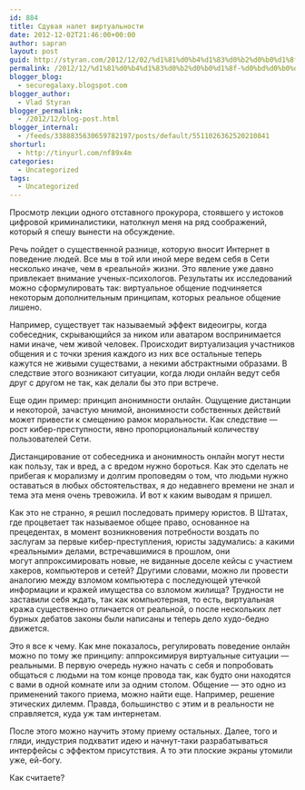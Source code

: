 ```yaml
---
id: 884
title: Сдувая налет виртуальности
date: 2012-12-02T21:46:00+00:00
author: sapran
layout: post
guid: http://styran.com/2012/12/02/%d1%81%d0%b4%d1%83%d0%b2%d0%b0%d1%8f-%d0%bd%d0%b0%d0%bb%d0%b5%d1%82-%d0%b2%d0%b8%d1%80%d1%82%d1%83%d0%b0%d0%bb%d1%8c%d0%bd%d0%be%d1%81%d1%82%d0%b8/
permalink: /2012/12/%d1%81%d0%b4%d1%83%d0%b2%d0%b0%d1%8f-%d0%bd%d0%b0%d0%bb%d0%b5%d1%82-%d0%b2%d0%b8%d1%80%d1%82%d1%83%d0%b0%d0%bb%d1%8c%d0%bd%d0%be%d1%81%d1%82%d0%b8/
blogger_blog:
  - securegalaxy.blogspot.com
blogger_author:
  - Vlad Styran
blogger_permalink:
  - /2012/12/blog-post.html
blogger_internal:
  - /feeds/3388835630659782197/posts/default/5511026362520210841
shorturl:
  - http://tinyurl.com/nf89x4m
categories:
  - Uncategorized
tags:
  - Uncategorized
---
```

<p dir=ltr>&#1055;&#1088;&#1086;&#1089;&#1084;&#1086;&#1090;&#1088; &#1083;&#1077;&#1082;&#1094;&#1080;&#1080; &#1086;&#1076;&#1085;&#1086;&#1075;&#1086; &#1086;&#1090;&#1089;&#1090;&#1072;&#1074;&#1085;&#1086;&#1075;&#1086; &#1087;&#1088;&#1086;&#1082;&#1091;&#1088;&#1086;&#1088;&#1072;, &#1089;&#1090;&#1086;&#1103;&#1074;&#1096;&#1077;&#1075;&#1086; &#1091; &#1080;&#1089;&#1090;&#1086;&#1082;&#1086;&#1074; &#1094;&#1080;&#1092;&#1088;&#1086;&#1074;&#1086;&#1081; &#1082;&#1088;&#1080;&#1084;&#1080;&#1085;&#1072;&#1083;&#1080;&#1089;&#1090;&#1080;&#1082;&#1080;, &#1085;&#1072;&#1090;&#1086;&#1083;&#1082;&#1085;&#1091;&#1083; &#1084;&#1077;&#1085;&#1103; &#1085;&#1072; &#1088;&#1103;&#1076; &#1089;&#1086;&#1086;&#1073;&#1088;&#1072;&#1078;&#1077;&#1085;&#1080;&#1081;, &#1082;&#1086;&#1090;&#1086;&#1088;&#1099;&#1081; &#1103; &#1089;&#1087;&#1077;&#1096;&#1091; &#1074;&#1099;&#1085;&#1077;&#1089;&#1090;&#1080; &#1085;&#1072; &#1086;&#1073;&#1089;&#1091;&#1078;&#1076;&#1077;&#1085;&#1080;&#1077;.</p> <p dir=ltr>&#1056;&#1077;&#1095;&#1100; &#1087;&#1086;&#1081;&#1076;&#1077;&#1090; &#1086; &#1089;&#1091;&#1097;&#1077;&#1089;&#1090;&#1074;&#1077;&#1085;&#1085;&#1086;&#1081; &#1088;&#1072;&#1079;&#1085;&#1080;&#1094;&#1077;, &#1082;&#1086;&#1090;&#1086;&#1088;&#1091;&#1102; &#1074;&#1085;&#1086;&#1089;&#1080;&#1090; &#1048;&#1085;&#1090;&#1077;&#1088;&#1085;&#1077;&#1090; &#1074; &#1087;&#1086;&#1074;&#1077;&#1076;&#1077;&#1085;&#1080;&#1077; &#1083;&#1102;&#1076;&#1077;&#1081;. &#1042;&#1089;&#1077; &#1084;&#1099; &#1074; &#1090;&#1086;&#1081; &#1080;&#1083;&#1080; &#1080;&#1085;&#1086;&#1081; &#1084;&#1077;&#1088;&#1077; &#1074;&#1077;&#1076;&#1077;&#1084; &#1089;&#1077;&#1073;&#1103; &#1074; &#1057;&#1077;&#1090;&#1080; &#1085;&#1077;&#1089;&#1082;&#1086;&#1083;&#1100;&#1082;&#1086; &#1080;&#1085;&#1072;&#1095;&#1077;, &#1095;&#1077;&#1084; &#1074; &#171;&#1088;&#1077;&#1072;&#1083;&#1100;&#1085;&#1086;&#1081;&#187; &#1078;&#1080;&#1079;&#1085;&#1080;. &#1069;&#1090;&#1086; &#1103;&#1074;&#1083;&#1077;&#1085;&#1080;&#1077; &#1091;&#1078;&#1077; &#1076;&#1072;&#1074;&#1085;&#1086; &#1087;&#1088;&#1080;&#1074;&#1083;&#1077;&#1082;&#1072;&#1077;&#1090; &#1074;&#1085;&#1080;&#1084;&#1072;&#1085;&#1080;&#1077; &#1091;&#1095;&#1077;&#1085;&#1099;&#1093;-&#1087;&#1089;&#1080;&#1093;&#1086;&#1083;&#1086;&#1075;&#1086;&#1074;. &#1056;&#1077;&#1079;&#1091;&#1083;&#1100;&#1090;&#1072;&#1090;&#1099; &#1080;&#1093; &#1080;&#1089;&#1089;&#1083;&#1077;&#1076;&#1086;&#1074;&#1072;&#1085;&#1080;&#1081; &#1084;&#1086;&#1078;&#1085;&#1086; &#1089;&#1092;&#1086;&#1088;&#1084;&#1091;&#1083;&#1080;&#1088;&#1086;&#1074;&#1072;&#1090;&#1100; &#1090;&#1072;&#1082;: &#1074;&#1080;&#1088;&#1090;&#1091;&#1072;&#1083;&#1100;&#1085;&#1086;&#1077; &#1086;&#1073;&#1097;&#1077;&#1085;&#1080;&#1077; &#1087;&#1086;&#1076;&#1095;&#1080;&#1085;&#1103;&#1077;&#1090;&#1089;&#1103; &#1085;&#1077;&#1082;&#1086;&#1090;&#1086;&#1088;&#1099;&#1084;&#160;&#1076;&#1086;&#1087;&#1086;&#1083;&#1085;&#1080;&#1090;&#1077;&#1083;&#1100;&#1085;&#1099;&#1084;&#160;&#1087;&#1088;&#1080;&#1085;&#1094;&#1080;&#1087;&#1072;&#1084;, &#1082;&#1086;&#1090;&#1086;&#1088;&#1099;&#1093; &#1088;&#1077;&#1072;&#1083;&#1100;&#1085;&#1086;&#1077; &#1086;&#1073;&#1097;&#1077;&#1085;&#1080;&#1077; &#1083;&#1080;&#1096;&#1077;&#1085;&#1086;.</p> <p dir=ltr>&#1053;&#1072;&#1087;&#1088;&#1080;&#1084;&#1077;&#1088;, &#1089;&#1091;&#1097;&#1077;&#1089;&#1090;&#1074;&#1091;&#1077;&#1090; &#1090;&#1072;&#1082; &#1085;&#1072;&#1079;&#1099;&#1074;&#1072;&#1077;&#1084;&#1099;&#1081; &#1101;&#1092;&#1092;&#1077;&#1082;&#1090; &#1074;&#1080;&#1076;&#1077;&#1086;&#1080;&#1075;&#1088;&#1099;, &#1082;&#1086;&#1075;&#1076;&#1072; &#1089;&#1086;&#1073;&#1077;&#1089;&#1077;&#1076;&#1085;&#1080;&#1082;, &#1089;&#1082;&#1088;&#1099;&#1074;&#1072;&#1102;&#1097;&#1080;&#1081;&#1089;&#1103; &#1079;&#1072; &#1085;&#1080;&#1082;&#1086;&#1084; &#1080;&#1083;&#1080; &#1072;&#1074;&#1072;&#1090;&#1072;&#1088;&#1086;&#1084; &#1074;&#1086;&#1089;&#1087;&#1088;&#1080;&#1085;&#1080;&#1084;&#1072;&#1077;&#1090;&#1089;&#1103; &#1085;&#1072;&#1084;&#1080; &#1080;&#1085;&#1072;&#1095;&#1077;, &#1095;&#1077;&#1084; &#1078;&#1080;&#1074;&#1086;&#1081; &#1095;&#1077;&#1083;&#1086;&#1074;&#1077;&#1082;. &#1055;&#1088;&#1086;&#1080;&#1089;&#1093;&#1086;&#1076;&#1080;&#1090; &#1074;&#1080;&#1088;&#1090;&#1091;&#1072;&#1083;&#1080;&#1079;&#1072;&#1094;&#1080;&#1103; &#1091;&#1095;&#1072;&#1089;&#1090;&#1085;&#1080;&#1082;&#1086;&#1074; &#1086;&#1073;&#1097;&#1077;&#1085;&#1080;&#1103; &#1080; &#1089; &#1090;&#1086;&#1095;&#1082;&#1080; &#1079;&#1088;&#1077;&#1085;&#1080;&#1103; &#1082;&#1072;&#1078;&#1076;&#1086;&#1075;&#1086; &#1080;&#1079; &#1085;&#1080;&#1093; &#1074;&#1089;&#1077; &#1086;&#1089;&#1090;&#1072;&#1083;&#1100;&#1085;&#1099;&#1077; &#1090;&#1077;&#1087;&#1077;&#1088;&#1100; &#1082;&#1072;&#1078;&#1091;&#1090;&#1089;&#1103; &#1085;&#1077; &#1078;&#1080;&#1074;&#1099;&#1084;&#1080; &#1089;&#1091;&#1097;&#1077;&#1089;&#1090;&#1074;&#1072;&#1084;&#1080;, &#1072; &#1085;&#1077;&#1082;&#1080;&#1084;&#1080; &#1072;&#1073;&#1089;&#1090;&#1088;&#1072;&#1082;&#1090;&#1085;&#1099;&#1084;&#1080; &#1086;&#1073;&#1088;&#1072;&#1079;&#1072;&#1084;&#1080;. &#1042; &#1089;&#1083;&#1077;&#1076;&#1089;&#1090;&#1074;&#1080;&#1077; &#1101;&#1090;&#1086;&#1075;&#1086; &#1074;&#1086;&#1079;&#1085;&#1080;&#1082;&#1072;&#1102;&#1090; &#1089;&#1080;&#1090;&#1091;&#1072;&#1094;&#1080;&#1080;, &#1082;&#1086;&#1075;&#1076;&#1072; &#1083;&#1102;&#1076;&#1080; &#1086;&#1085;&#1083;&#1072;&#1081;&#1085; &#1074;&#1077;&#1076;&#1091;&#1090; &#1089;&#1077;&#1073;&#1103; &#1076;&#1088;&#1091;&#1075; &#1089; &#1076;&#1088;&#1091;&#1075;&#1086;&#1084; &#1085;&#1077; &#1090;&#1072;&#1082;, &#1082;&#1072;&#1082; &#1076;&#1077;&#1083;&#1072;&#1083;&#1080; &#1073;&#1099; &#1101;&#1090;&#1086; &#1087;&#1088;&#1080; &#1074;&#1089;&#1090;&#1088;&#1077;&#1095;&#1077;.</p> <p dir=ltr>&#1045;&#1097;&#1077; &#1086;&#1076;&#1080;&#1085; &#1087;&#1088;&#1080;&#1084;&#1077;&#1088;: &#1087;&#1088;&#1080;&#1085;&#1094;&#1080;&#1087; &#1072;&#1085;&#1086;&#1085;&#1080;&#1084;&#1085;&#1086;&#1089;&#1090;&#1080; &#1086;&#1085;&#1083;&#1072;&#1081;&#1085;. &#1054;&#1097;&#1091;&#1097;&#1077;&#1085;&#1080;&#1077; &#1076;&#1080;&#1089;&#1090;&#1072;&#1085;&#1094;&#1080;&#1080; &#1080; &#1085;&#1077;&#1082;&#1086;&#1090;&#1086;&#1088;&#1086;&#1081;, &#1079;&#1072;&#1095;&#1072;&#1089;&#1090;&#1091;&#1102; &#1084;&#1085;&#1080;&#1084;&#1086;&#1081;, &#1072;&#1085;&#1086;&#1085;&#1080;&#1084;&#1085;&#1086;&#1089;&#1090;&#1080; &#1089;&#1086;&#1073;&#1089;&#1090;&#1074;&#1077;&#1085;&#1085;&#1099;&#1093; &#1076;&#1077;&#1081;&#1089;&#1090;&#1074;&#1080;&#1081; &#1084;&#1086;&#1078;&#1077;&#1090; &#1087;&#1088;&#1080;&#1074;&#1077;&#1089;&#1090;&#1080; &#1082; &#1089;&#1084;&#1077;&#1097;&#1077;&#1085;&#1080;&#1102; &#1088;&#1072;&#1084;&#1086;&#1082; &#1084;&#1086;&#1088;&#1072;&#1083;&#1100;&#1085;&#1086;&#1089;&#1090;&#1080;. &#1050;&#1072;&#1082; &#1089;&#1083;&#1077;&#1076;&#1089;&#1090;&#1074;&#1080;&#1077; &#8212; &#1088;&#1086;&#1089;&#1090; &#1082;&#1080;&#1073;&#1077;&#1088;-&#1087;&#1088;&#1077;&#1089;&#1090;&#1091;&#1087;&#1085;&#1086;&#1089;&#1090;&#1080;, &#1103;&#1074;&#1085;&#1086; &#1087;&#1088;&#1086;&#1087;&#1086;&#1088;&#1094;&#1080;&#1086;&#1085;&#1072;&#1083;&#1100;&#1085;&#1099;&#1081; &#1082;&#1086;&#1083;&#1080;&#1095;&#1077;&#1089;&#1090;&#1074;&#1091; &#1087;&#1086;&#1083;&#1100;&#1079;&#1086;&#1074;&#1072;&#1090;&#1077;&#1083;&#1077;&#1081; &#1057;&#1077;&#1090;&#1080;.</p> <p dir=ltr>&#1044;&#1080;&#1089;&#1090;&#1072;&#1085;&#1094;&#1080;&#1088;&#1086;&#1074;&#1072;&#1085;&#1080;&#1077; &#1086;&#1090; &#1089;&#1086;&#1073;&#1077;&#1089;&#1077;&#1076;&#1085;&#1080;&#1082;&#1072; &#1080; &#1072;&#1085;&#1086;&#1085;&#1080;&#1084;&#1085;&#1086;&#1089;&#1090;&#1100; &#1086;&#1085;&#1083;&#1072;&#1081;&#1085; &#1084;&#1086;&#1075;&#1091;&#1090; &#1085;&#1077;&#1089;&#1090;&#1080; &#1082;&#1072;&#1082; &#1087;&#1086;&#1083;&#1100;&#1079;&#1091;, &#1090;&#1072;&#1082; &#1080; &#1074;&#1088;&#1077;&#1076;, &#1072; &#1089; &#1074;&#1088;&#1077;&#1076;&#1086;&#1084; &#1085;&#1091;&#1078;&#1085;&#1086; &#1073;&#1086;&#1088;&#1086;&#1090;&#1100;&#1089;&#1103;. &#1050;&#1072;&#1082; &#1101;&#1090;&#1086; &#1089;&#1076;&#1077;&#1083;&#1072;&#1090;&#1100; &#1085;&#1077; &#1087;&#1088;&#1080;&#1073;&#1077;&#1075;&#1072;&#1103; &#1082; &#1084;&#1086;&#1088;&#1072;&#1083;&#1080;&#1079;&#1084;&#1091; &#1080; &#1076;&#1086;&#1083;&#1075;&#1080;&#1084; &#1087;&#1088;&#1086;&#1087;&#1086;&#1074;&#1077;&#1076;&#1103;&#1084; &#1086; &#1090;&#1086;&#1084;, &#1095;&#1090;&#1086; &#1083;&#1102;&#1076;&#1100;&#1084;&#1080; &#1085;&#1091;&#1078;&#1085;&#1086; &#1086;&#1089;&#1090;&#1072;&#1074;&#1072;&#1090;&#1100;&#1089;&#1103; &#1074; &#1083;&#1102;&#1073;&#1099;&#1093; &#1086;&#1073;&#1089;&#1090;&#1086;&#1103;&#1090;&#1077;&#1083;&#1100;&#1089;&#1090;&#1074;&#1072;&#1093;, &#1103; &#1076;&#1086; &#1085;&#1077;&#1076;&#1072;&#1074;&#1085;&#1077;&#1075;&#1086; &#1074;&#1088;&#1077;&#1084;&#1077;&#1085;&#1080; &#1085;&#1077; &#1079;&#1085;&#1072;&#1083; &#1080; &#1090;&#1077;&#1084;&#1072; &#1101;&#1090;&#1072; &#1084;&#1077;&#1085;&#1103; &#1086;&#1095;&#1077;&#1085;&#1100; &#1090;&#1088;&#1077;&#1074;&#1086;&#1078;&#1080;&#1083;&#1072;. &#1048; &#1074;&#1086;&#1090; &#1082; &#1082;&#1072;&#1082;&#1080;&#1084; &#1074;&#1099;&#1074;&#1086;&#1076;&#1072;&#1084; &#1103; &#1087;&#1088;&#1080;&#1096;&#1077;&#1083;.</p> <p dir=ltr>&#1050;&#1072;&#1082; &#1101;&#1090;&#1086; &#1085;&#1077; &#1089;&#1090;&#1088;&#1072;&#1085;&#1085;&#1086;, &#1103; &#1088;&#1077;&#1096;&#1080;&#1083; &#1087;&#1086;&#1089;&#1083;&#1077;&#1076;&#1086;&#1074;&#1072;&#1090;&#1100; &#1087;&#1088;&#1080;&#1084;&#1077;&#1088;&#1091; &#1102;&#1088;&#1080;&#1089;&#1090;&#1086;&#1074;. &#1042; &#1064;&#1090;&#1072;&#1090;&#1072;&#1093;, &#1075;&#1076;&#1077; &#1087;&#1088;&#1086;&#1094;&#1074;&#1077;&#1090;&#1072;&#1077;&#1090; &#1090;&#1072;&#1082; &#1085;&#1072;&#1079;&#1099;&#1074;&#1072;&#1077;&#1084;&#1086;&#1077; &#1086;&#1073;&#1097;&#1077;&#1077; &#1087;&#1088;&#1072;&#1074;&#1086;, &#1086;&#1089;&#1085;&#1086;&#1074;&#1072;&#1085;&#1085;&#1086;&#1077; &#1085;&#1072; &#1087;&#1088;&#1077;&#1094;&#1077;&#1076;&#1077;&#1085;&#1090;&#1072;&#1093;, &#1074; &#1084;&#1086;&#1084;&#1077;&#1085;&#1090; &#1074;&#1086;&#1079;&#1085;&#1080;&#1082;&#1085;&#1086;&#1074;&#1077;&#1085;&#1080;&#1103; &#1087;&#1086;&#1090;&#1088;&#1077;&#1073;&#1085;&#1086;&#1089;&#1090;&#1080; &#1074;&#1086;&#1079;&#1076;&#1072;&#1090;&#1100; &#1087;&#1086; &#1079;&#1072;&#1089;&#1083;&#1091;&#1075;&#1072;&#1084; &#1079;&#1072; &#1087;&#1077;&#1088;&#1074;&#1099;&#1077; &#1082;&#1080;&#1073;&#1077;&#1088;-&#1087;&#1088;&#1077;&#1089;&#1090;&#1091;&#1087;&#1083;&#1077;&#1085;&#1080;&#1103;, &#1102;&#1088;&#1080;&#1089;&#1090;&#1099; &#1079;&#1072;&#1076;&#1091;&#1084;&#1072;&#1083;&#1080;&#1089;&#1100;: &#1072; &#1082;&#1072;&#1082;&#1080;&#1084;&#1080; &#171;&#1088;&#1077;&#1072;&#1083;&#1100;&#1085;&#1099;&#1084;&#1080;&#187; &#1076;&#1077;&#1083;&#1072;&#1084;&#1080;, &#1074;&#1089;&#1090;&#1088;&#1077;&#1095;&#1072;&#1074;&#1096;&#1080;&#1084;&#1080;&#1089;&#1103; &#1074; &#1087;&#1088;&#1086;&#1096;&#1083;&#1086;&#1084;, &#1086;&#1085;&#1080; &#1084;&#1086;&#1075;&#1091;&#1090;&#160;&#1072;&#1087;&#1087;&#1088;&#1086;&#1082;&#1089;&#1080;&#1084;&#1080;&#1088;&#1086;&#1074;&#1072;&#1090;&#1100;&#160;&#1085;&#1086;&#1074;&#1099;&#1077;, &#1085;&#1077; &#1074;&#1080;&#1076;&#1072;&#1085;&#1085;&#1099;&#1077; &#1076;&#1086;&#1089;&#1077;&#1083;&#1077; &#1082;&#1077;&#1081;&#1089;&#1099; &#1089; &#1091;&#1095;&#1072;&#1089;&#1090;&#1080;&#1077;&#1084; &#1093;&#1072;&#1082;&#1077;&#1088;&#1086;&#1074;,&#160;&#1082;&#1086;&#1084;&#1087;&#1100;&#1102;&#1090;&#1077;&#1088;&#1086;&#1074;&#160;&#1080; &#1089;&#1077;&#1090;&#1077;&#1081;? &#1044;&#1088;&#1091;&#1075;&#1080;&#1084;&#1080; &#1089;&#1083;&#1086;&#1074;&#1072;&#1084;&#1080;, &#1084;&#1086;&#1078;&#1085;&#1086; &#1083;&#1080; &#1087;&#1088;&#1086;&#1074;&#1077;&#1089;&#1090;&#1080; &#1072;&#1085;&#1072;&#1083;&#1086;&#1075;&#1080;&#1102; &#1084;&#1077;&#1078;&#1076;&#1091; &#1074;&#1079;&#1083;&#1086;&#1084;&#1086;&#1084;&#160;&#1082;&#1086;&#1084;&#1087;&#1100;&#1102;&#1090;&#1077;&#1088;&#1072;&#160;&#1089; &#1087;&#1086;&#1089;&#1083;&#1077;&#1076;&#1091;&#1102;&#1097;&#1077;&#1081; &#1091;&#1090;&#1077;&#1095;&#1082;&#1086;&#1081; &#1080;&#1085;&#1092;&#1086;&#1088;&#1084;&#1072;&#1094;&#1080;&#1080; &#1080; &#1082;&#1088;&#1072;&#1078;&#1077;&#1081; &#1080;&#1084;&#1091;&#1097;&#1077;&#1089;&#1090;&#1074;&#1072; &#1089;&#1086; &#1074;&#1079;&#1083;&#1086;&#1084;&#1086;&#1084; &#1078;&#1080;&#1083;&#1080;&#1097;&#1072;? &#1058;&#1088;&#1091;&#1076;&#1085;&#1086;&#1089;&#1090;&#1080; &#1085;&#1077; &#1079;&#1072;&#1089;&#1090;&#1072;&#1074;&#1080;&#1083;&#1080; &#1089;&#1077;&#1073;&#1103; &#1078;&#1076;&#1072;&#1090;&#1100;, &#1090;&#1072;&#1082; &#1082;&#1072;&#1082; &#1082;&#1086;&#1084;&#1087;&#1100;&#1102;&#1090;&#1077;&#1088;&#1085;&#1072;&#1103;, &#1090;&#1086; &#1077;&#1089;&#1090;&#1100;, &#1074;&#1080;&#1088;&#1090;&#1091;&#1072;&#1083;&#1100;&#1085;&#1072;&#1103; &#1082;&#1088;&#1072;&#1078;&#1072; &#1089;&#1091;&#1097;&#1077;&#1089;&#1090;&#1074;&#1077;&#1085;&#1085;&#1086; &#1086;&#1090;&#1083;&#1080;&#1095;&#1072;&#1077;&#1090;&#1089;&#1103; &#1086;&#1090; &#1088;&#1077;&#1072;&#1083;&#1100;&#1085;&#1086;&#1081;, &#1086; &#1087;&#1086;&#1089;&#1083;&#1077; &#1085;&#1077;&#1089;&#1082;&#1086;&#1083;&#1100;&#1082;&#1080;&#1093; &#1083;&#1077;&#1090; &#1073;&#1091;&#1088;&#1085;&#1099;&#1093; &#1076;&#1077;&#1073;&#1072;&#1090;&#1086;&#1074; &#1079;&#1072;&#1082;&#1086;&#1085;&#1099; &#1073;&#1099;&#1083;&#1080; &#1085;&#1072;&#1087;&#1080;&#1089;&#1072;&#1085;&#1099; &#1080; &#1090;&#1077;&#1087;&#1077;&#1088;&#1100; &#1076;&#1077;&#1083;&#1086; &#1093;&#1091;&#1076;&#1086;-&#1073;&#1077;&#1076;&#1085;&#1086; &#1076;&#1074;&#1080;&#1078;&#1077;&#1090;&#1089;&#1103;.</p> <p dir=ltr>&#1069;&#1090;&#1086; &#1103; &#1074;&#1089;&#1077; &#1082; &#1095;&#1077;&#1084;&#1091;. &#1050;&#1072;&#1082; &#1084;&#1085;&#1077; &#1087;&#1086;&#1082;&#1072;&#1079;&#1072;&#1083;&#1086;&#1089;&#1100;, &#1088;&#1077;&#1075;&#1091;&#1083;&#1080;&#1088;&#1086;&#1074;&#1072;&#1090;&#1100; &#1087;&#1086;&#1074;&#1077;&#1076;&#1077;&#1085;&#1080;&#1077; &#1086;&#1085;&#1083;&#1072;&#1081;&#1085; &#1084;&#1086;&#1078;&#1085;&#1086; &#1087;&#1086; &#1090;&#1086;&#1084;&#1091; &#1078;&#1077; &#1087;&#1088;&#1080;&#1085;&#1094;&#1080;&#1087;&#1091;: &#1072;&#1087;&#1087;&#1088;&#1086;&#1082;&#1089;&#1080;&#1084;&#1080;&#1088;&#1091;&#1103; &#1074;&#1080;&#1088;&#1090;&#1091;&#1072;&#1083;&#1100;&#1085;&#1099;&#1077; &#1089;&#1080;&#1090;&#1091;&#1072;&#1094;&#1080;&#1080; &#8212; &#1088;&#1077;&#1072;&#1083;&#1100;&#1085;&#1099;&#1084;&#1080;. &#1042; &#1087;&#1077;&#1088;&#1074;&#1091;&#1102; &#1086;&#1095;&#1077;&#1088;&#1077;&#1076;&#1100; &#1085;&#1091;&#1078;&#1085;&#1086; &#1085;&#1072;&#1095;&#1072;&#1090;&#1100; &#1089; &#1089;&#1077;&#1073;&#1103; &#1080; &#1087;&#1086;&#1087;&#1088;&#1086;&#1073;&#1086;&#1074;&#1072;&#1090;&#1100; &#1086;&#1073;&#1097;&#1072;&#1090;&#1100;&#1089;&#1103; &#1089; &#1083;&#1102;&#1076;&#1100;&#1084;&#1080; &#1085;&#1072; &#1090;&#1086;&#1084; &#1082;&#1086;&#1085;&#1094;&#1077; &#1087;&#1088;&#1086;&#1074;&#1086;&#1076;&#1072; &#1090;&#1072;&#1082;, &#1082;&#1072;&#1082; &#1073;&#1091;&#1076;&#1090;&#1086; &#1086;&#1085;&#1080; &#1085;&#1072;&#1093;&#1086;&#1076;&#1103;&#1090;&#1089;&#1103; &#1089; &#1074;&#1072;&#1084;&#1080; &#1074; &#1086;&#1076;&#1085;&#1086;&#1081; &#1082;&#1086;&#1084;&#1085;&#1072;&#1090;&#1077; &#1080;&#1083;&#1080; &#1079;&#1072; &#1086;&#1076;&#1085;&#1080;&#1084; &#1089;&#1090;&#1086;&#1083;&#1086;&#1084;. &#1054;&#1073;&#1097;&#1077;&#1085;&#1080;&#1077; &#8212; &#1101;&#1090;&#1086; &#1086;&#1076;&#1085;&#1086; &#1080;&#1079; &#1087;&#1088;&#1080;&#1084;&#1077;&#1085;&#1077;&#1085;&#1080;&#1081; &#1090;&#1072;&#1082;&#1086;&#1075;&#1086; &#1087;&#1088;&#1080;&#1077;&#1084;&#1072;, &#1084;&#1086;&#1078;&#1085;&#1086; &#1085;&#1072;&#1081;&#1090;&#1080; &#1077;&#1097;&#1077;. &#1053;&#1072;&#1087;&#1088;&#1080;&#1084;&#1077;&#1088;, &#1088;&#1077;&#1096;&#1077;&#1085;&#1080;&#1077; &#1101;&#1090;&#1080;&#1095;&#1077;&#1089;&#1082;&#1080;&#1093; &#1076;&#1080;&#1083;&#1077;&#1084;&#1084;. &#1055;&#1088;&#1072;&#1074;&#1076;&#1072;, &#1073;&#1086;&#1083;&#1100;&#1096;&#1080;&#1085;&#1089;&#1090;&#1074;&#1086; &#1089; &#1101;&#1090;&#1080;&#1084; &#1080; &#1074; &#1088;&#1077;&#1072;&#1083;&#1100;&#1085;&#1086;&#1089;&#1090;&#1080; &#1085;&#1077; &#1089;&#1087;&#1088;&#1072;&#1074;&#1083;&#1103;&#1077;&#1090;&#1089;&#1103;, &#1082;&#1091;&#1076;&#1072; &#1091;&#1078; &#1090;&#1072;&#1084; &#1080;&#1085;&#1090;&#1077;&#1088;&#1085;&#1077;&#1090;&#1072;&#1084;.</p> <p dir=ltr>&#1055;&#1086;&#1089;&#1083;&#1077; &#1101;&#1090;&#1086;&#1075;&#1086; &#1084;&#1086;&#1078;&#1085;&#1086; &#1085;&#1072;&#1091;&#1095;&#1080;&#1090;&#1100; &#1101;&#1090;&#1086;&#1084;&#1091; &#1087;&#1088;&#1080;&#1077;&#1084;&#1091; &#1086;&#1089;&#1090;&#1072;&#1083;&#1100;&#1085;&#1099;&#1093;. &#1044;&#1072;&#1083;&#1077;&#1077;, &#1090;&#1086;&#1075;&#1086; &#1080; &#1075;&#1083;&#1103;&#1076;&#1080;, &#1080;&#1085;&#1076;&#1091;&#1089;&#1090;&#1088;&#1080;&#1103; &#1087;&#1086;&#1076;&#1093;&#1074;&#1072;&#1090;&#1080;&#1090; &#1080;&#1076;&#1077;&#1102; &#1080; &#1085;&#1072;&#1095;&#1085;&#1091;&#1090;-&#1090;&#1072;&#1082;&#1080; &#1088;&#1072;&#1079;&#1088;&#1072;&#1073;&#1072;&#1090;&#1099;&#1074;&#1072;&#1090;&#1100;&#1089;&#1103; &#1080;&#1085;&#1090;&#1077;&#1088;&#1092;&#1077;&#1081;&#1089;&#1099; &#1089; &#1101;&#1092;&#1092;&#1077;&#1082;&#1090;&#1086;&#1084; &#1087;&#1088;&#1080;&#1089;&#1091;&#1090;&#1089;&#1090;&#1074;&#1080;&#1103;. &#1040; &#1090;&#1086; &#1101;&#1090;&#1080; &#1087;&#1083;&#1086;&#1089;&#1082;&#1080;&#1077; &#1101;&#1082;&#1088;&#1072;&#1085;&#1099; &#1091;&#1090;&#1086;&#1084;&#1080;&#1083;&#1080; &#1091;&#1078;&#1077;, &#1077;&#1081;-&#1073;&#1086;&#1075;&#1091;.</p> <p dir=ltr>&#1050;&#1072;&#1082; &#1089;&#1095;&#1080;&#1090;&#1072;&#1077;&#1090;&#1077;?</p> 

<div class="addtoany_share_save_container addtoany_content_bottom">
  <div class="a2a_kit a2a_kit_size_32 addtoany_list a2a_target" id="wpa2a_254">
    <a class="a2a_button_facebook" href="http://www.addtoany.com/add_to/facebook?linkurl=https%3A%2F%2Fblog.styran.com%2F2012%2F12%2F%25d1%2581%25d0%25b4%25d1%2583%25d0%25b2%25d0%25b0%25d1%258f-%25d0%25bd%25d0%25b0%25d0%25bb%25d0%25b5%25d1%2582-%25d0%25b2%25d0%25b8%25d1%2580%25d1%2582%25d1%2583%25d0%25b0%25d0%25bb%25d1%258c%25d0%25bd%25d0%25be%25d1%2581%25d1%2582%25d0%25b8%2F&linkname=%D0%A1%D0%B4%D1%83%D0%B2%D0%B0%D1%8F%20%D0%BD%D0%B0%D0%BB%D0%B5%D1%82%20%D0%B2%D0%B8%D1%80%D1%82%D1%83%D0%B0%D0%BB%D1%8C%D0%BD%D0%BE%D1%81%D1%82%D0%B8" title="Facebook" rel="nofollow" target="_blank"></a><a class="a2a_button_twitter" href="http://www.addtoany.com/add_to/twitter?linkurl=https%3A%2F%2Fblog.styran.com%2F2012%2F12%2F%25d1%2581%25d0%25b4%25d1%2583%25d0%25b2%25d0%25b0%25d1%258f-%25d0%25bd%25d0%25b0%25d0%25bb%25d0%25b5%25d1%2582-%25d0%25b2%25d0%25b8%25d1%2580%25d1%2582%25d1%2583%25d0%25b0%25d0%25bb%25d1%258c%25d0%25bd%25d0%25be%25d1%2581%25d1%2582%25d0%25b8%2F&linkname=%D0%A1%D0%B4%D1%83%D0%B2%D0%B0%D1%8F%20%D0%BD%D0%B0%D0%BB%D0%B5%D1%82%20%D0%B2%D0%B8%D1%80%D1%82%D1%83%D0%B0%D0%BB%D1%8C%D0%BD%D0%BE%D1%81%D1%82%D0%B8" title="Twitter" rel="nofollow" target="_blank"></a><a class="a2a_button_google_plus" href="http://www.addtoany.com/add_to/google_plus?linkurl=https%3A%2F%2Fblog.styran.com%2F2012%2F12%2F%25d1%2581%25d0%25b4%25d1%2583%25d0%25b2%25d0%25b0%25d1%258f-%25d0%25bd%25d0%25b0%25d0%25bb%25d0%25b5%25d1%2582-%25d0%25b2%25d0%25b8%25d1%2580%25d1%2582%25d1%2583%25d0%25b0%25d0%25bb%25d1%258c%25d0%25bd%25d0%25be%25d1%2581%25d1%2582%25d0%25b8%2F&linkname=%D0%A1%D0%B4%D1%83%D0%B2%D0%B0%D1%8F%20%D0%BD%D0%B0%D0%BB%D0%B5%D1%82%20%D0%B2%D0%B8%D1%80%D1%82%D1%83%D0%B0%D0%BB%D1%8C%D0%BD%D0%BE%D1%81%D1%82%D0%B8" title="Google+" rel="nofollow" target="_blank"></a><a class="a2a_button_linkedin" href="http://www.addtoany.com/add_to/linkedin?linkurl=https%3A%2F%2Fblog.styran.com%2F2012%2F12%2F%25d1%2581%25d0%25b4%25d1%2583%25d0%25b2%25d0%25b0%25d1%258f-%25d0%25bd%25d0%25b0%25d0%25bb%25d0%25b5%25d1%2582-%25d0%25b2%25d0%25b8%25d1%2580%25d1%2582%25d1%2583%25d0%25b0%25d0%25bb%25d1%258c%25d0%25bd%25d0%25be%25d1%2581%25d1%2582%25d0%25b8%2F&linkname=%D0%A1%D0%B4%D1%83%D0%B2%D0%B0%D1%8F%20%D0%BD%D0%B0%D0%BB%D0%B5%D1%82%20%D0%B2%D0%B8%D1%80%D1%82%D1%83%D0%B0%D0%BB%D1%8C%D0%BD%D0%BE%D1%81%D1%82%D0%B8" title="LinkedIn" rel="nofollow" target="_blank"></a><a class="a2a_dd addtoany_share_save" href="https://www.addtoany.com/share"></a>
  </div>
</div>